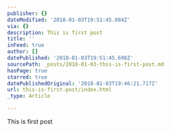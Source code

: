 ```yaml
---
publisher: {}
dateModified: '2018-01-03T19:51:45.084Z'
via: {}
description: This is first post
title: ''
inFeed: true
author: []
datePublished: '2018-01-03T19:51:45.698Z'
sourcePath: _posts/2018-01-03-this-is-first-post.md
hasPage: true
starred: true
datePublishedOriginal: '2018-01-03T19:46:21.717Z'
url: this-is-first-post/index.html
_type: Article

---
```

This is first post